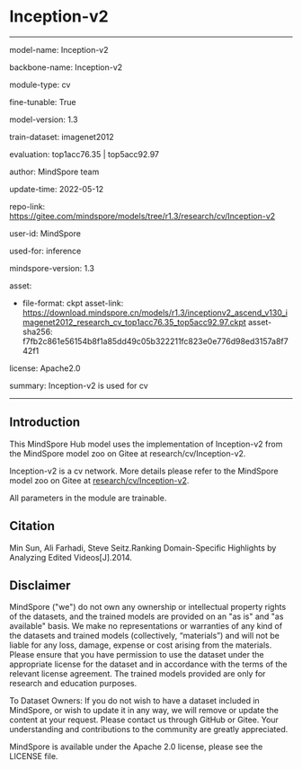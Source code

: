 # Inception-v2

---

model-name: Inception-v2

backbone-name: Inception-v2

module-type: cv

fine-tunable: True

model-version: 1.3

train-dataset: imagenet2012

evaluation: top1acc76.35 | top5acc92.97

author: MindSpore team

update-time: 2022-05-12

repo-link: <https://gitee.com/mindspore/models/tree/r1.3/research/cv/Inception-v2>

user-id: MindSpore

used-for: inference

mindspore-version: 1.3

asset:

-
    file-format: ckpt
    asset-link: <https://download.mindspore.cn/models/r1.3/inceptionv2_ascend_v130_imagenet2012_research_cv_top1acc76.35_top5acc92.97.ckpt>
    asset-sha256: f7fb2c861e56154b8f1a85dd49c05b322211fc823e0e776d98ed3157a8f742f1

license: Apache2.0

summary: Inception-v2 is used for cv

---

## Introduction

This MindSpore Hub model uses the implementation of Inception-v2 from the MindSpore model zoo on Gitee at research/cv/Inception-v2.

Inception-v2 is a cv network. More details please refer to the MindSpore model zoo on Gitee at [research/cv/Inception-v2](https://gitee.com/mindspore/models/blob/r1.3/research/cv/Inception-v2/README_CN.md).

All parameters in the module are trainable.

## Citation

Min Sun, Ali Farhadi, Steve Seitz.Ranking Domain-Specific Highlights by Analyzing Edited Videos[J].2014.

## Disclaimer

MindSpore ("we") do not own any ownership or intellectual property rights of the datasets, and the trained models are provided on an "as is" and "as available" basis. We make no representations or warranties of any kind of the datasets and trained models (collectively, “materials”) and will not be liable for any loss, damage, expense or cost arising from the materials. Please ensure that you have permission to use the dataset under the appropriate license for the dataset and in accordance with the terms of the relevant license agreement. The trained models provided are only for research and education purposes.

To Dataset Owners: If you do not wish to have a dataset included in MindSpore, or wish to update it in any way, we will remove or update the content at your request. Please contact us through GitHub or Gitee. Your understanding and contributions to the community are greatly appreciated.

MindSpore is available under the Apache 2.0 license, please see the LICENSE file.
